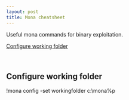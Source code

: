 ```yaml
---
layout: post
title: Mona cheatsheet
---
```


Useful mona commands for binary exploitation. 

<a href="#configure-working-folder">Configure working folder</a><br/>

<br/>

## Configure working folder ##

!mona config -set workingfolder c:\mona%p
